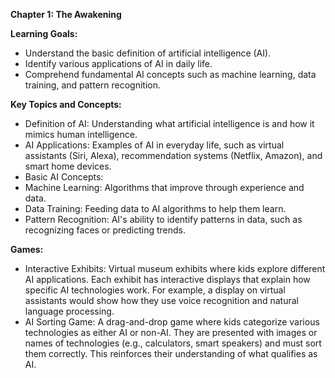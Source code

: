 **Chapter 1: The Awakening**

**Learning Goals:**
- Understand the basic definition of artificial intelligence (AI).
- Identify various applications of AI in daily life.
- Comprehend fundamental AI concepts such as machine learning, data training, and pattern recognition.

**Key Topics and Concepts:**
- Definition of AI: Understanding what artificial intelligence is and how it mimics human intelligence.
- AI Applications: Examples of AI in everyday life, such as virtual assistants (Siri, Alexa), recommendation systems (Netflix, Amazon), and smart home devices.
- Basic AI Concepts:
- Machine Learning: Algorithms that improve through experience and data.
- Data Training: Feeding data to AI algorithms to help them learn.
- Pattern Recognition: AI's ability to identify patterns in data, such as recognizing faces or predicting trends.

**Games:**
- Interactive Exhibits: Virtual museum exhibits where kids explore different AI applications. Each exhibit has interactive displays that explain how specific AI technologies work. For example, a display on virtual assistants would show how they use voice recognition and natural language processing.
- AI Sorting Game: A drag-and-drop game where kids categorize various technologies as either AI or non-AI. They are presented with images or names of technologies (e.g., calculators, smart speakers) and must sort them correctly. This reinforces their understanding of what qualifies as AI.